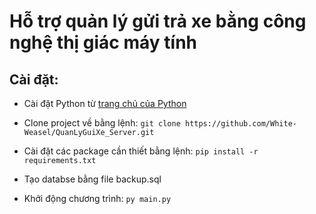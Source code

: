 # Hỗ trợ quản lý gửi trả xe bằng công nghệ thị giác máy tính

## Cài đặt:

- Cài đặt Python từ [trang chủ của Python](https://www.python.org/)

- Clone project về bằng lệnh:
`git clone https://github.com/White-Weasel/QuanLyGuiXe_Server.git`

- Cài đặt các package cần thiết bằng lệnh:
`pip install -r requirements.txt`
- Tạo databse bằng file backup.sql
- Khởi động chương trình: `py main.py`

